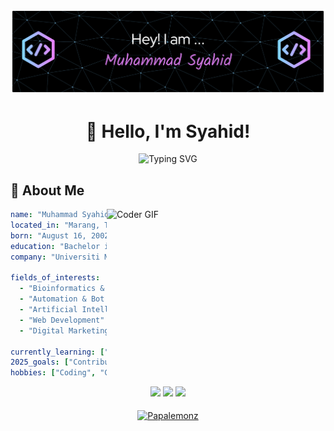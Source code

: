 [![MasterHead](https://raw.githubusercontent.com/PapaLemonz/PapaLemonz/refs/heads/main/github-header-banner.png)](https://github.com/PapaLemonz)
<div align="center">
  <h1>👋 Hello, I'm Syahid!</h1>
  <p>
    <img src="https://readme-typing-svg.herokuapp.com?font=Fira+Code&pause=1000&width=435&lines=Always+excited+to+build+something" alt="Typing SVG" />
  </p>
</div>

## 🚀 About Me

<img align="right" width="350" src="https://media.giphy.com/media/SWoSkN6DxTszqIKEqv/giphy.gif" alt="Coder GIF" />


```yaml
name: "Muhammad Syahid"
located_in: "Marang, Terengganu, Malaysia"
born: "August 16, 2002"
education: "Bachelor in Biology"
company: "Universiti Malaysia Terengganu"

fields_of_interests:
  - "Bioinformatics & Computational Biology"
  - "Automation & Bot Development"
  - "Artificial Intelligence & Machine Learning"
  - "Web Development"
  - "Digital Marketing & Online Growth"
  
currently_learning: ["Machine Learning", "Ai Agent", "Bot Development"]
2025_goals: ["Contribute to Open Source", "Build Amazing Projects"]
hobbies: ["Coding", "Graphic Design", "Video Editing"]
```


<p align="center">
  <img height="50%" width="auto" src="https://github-readme-stats.vercel.app/api?username=Papalemonz&show_icons=true&count_private=true&theme=darcula&hide_border=true&hide=issues,contribs&bg_color=00000000">
  <img height="50%" width="auto" src="https://github-readme-stats.vercel.app/api/top-langs/?username=Papalemonz&layout=compact&hide_border=true&theme=darcula&bg_color=00000000&langs_count=6&hide=jupyter%20notebook,tex,css,php&exclude_repo=Pacman-AI">
  <img src="https://github-readme-streak-stats.herokuapp.com?user=Papalemonz&theme=darcula&hide_border=true&background=FFFFFF00">
  <br>
  <br>
  <a href="https://www.buymeacoffee.com/Papalemonz"> 
    <img align="center" src="https://cdn.buymeacoffee.com/buttons/v2/default-orange.png" height="50" width="210" alt="Papalemonz" />
  </a>
</p>
